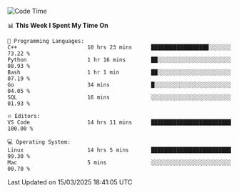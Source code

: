 
<!--START_SECTION:waka-->
![Code Time](http://img.shields.io/badge/Code%20Time-3%2C197%20hrs%205%20mins-blue)

📊 **This Week I Spent My Time On** 

```text
💬 Programming Languages: 
C++                      10 hrs 23 mins      ██████████████████░░░░░░░   73.22 % 
Python                   1 hr 16 mins        ██░░░░░░░░░░░░░░░░░░░░░░░   08.93 % 
Bash                     1 hr 1 min          ██░░░░░░░░░░░░░░░░░░░░░░░   07.19 % 
Go                       34 mins             █░░░░░░░░░░░░░░░░░░░░░░░░   04.05 % 
SQL                      16 mins             ░░░░░░░░░░░░░░░░░░░░░░░░░   01.93 % 

🔥 Editors: 
VS Code                  14 hrs 11 mins      █████████████████████████   100.00 % 

💻 Operating System: 
Linux                    14 hrs 5 mins       █████████████████████████   99.30 % 
Mac                      5 mins              ░░░░░░░░░░░░░░░░░░░░░░░░░   00.70 % 
```


 Last Updated on 15/03/2025 18:41:05 UTC
<!--END_SECTION:waka-->


